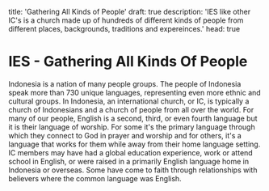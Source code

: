 
title: 'Gathering All Kinds of People'
draft: true
description: 'IES like other IC's is a church made up of hundreds of different kinds of people from different places, backgrounds, traditions and expereinces.'
head: true


# IES - Gathering All Kinds Of People

Indonesia is a nation of many people groups. The people of Indonesia speak more than 730 unique languages, representing even more ethnic and cultural groups. In Indonesia, an international church, or IC, is typically a church of Indonesians and a church of people from all over the world. For many of our people, English is a second, third, or even fourth language but it is their language of worship. For some it's the primary language through which they connect to God in prayer and worship and for others, it's a language that works for them while away from their home language setting. IC members may have had a global education experience, work or attend school in English, or were raised in a primarily English language home in Indonesia or overseas. Some have come to faith through relationships with believers where the common language was English.


